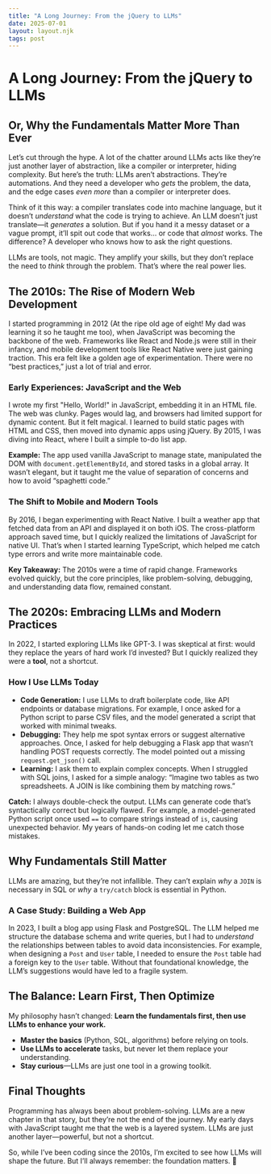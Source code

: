 ```yaml
---
title: "A Long Journey: From the jQuery to LLMs" 
date: 2025-07-01
layout: layout.njk
tags: post
---
```

# A Long Journey: From the jQuery to LLMs
## Or, Why the Fundamentals Matter More Than Ever 
Let’s cut through the hype. A lot of the chatter around LLMs acts like they’re just another layer of abstraction, like a compiler or interpreter, hiding complexity. But here’s the truth: LLMs aren’t abstractions. They’re automations. And they need a developer who _gets_ the problem, the data, and the edge cases _even more_ than a compiler or interpreter does.

Think of it this way: a compiler translates code into machine language, but it doesn’t _understand_ what the code is trying to achieve. An LLM doesn’t just translate—it _generates_ a solution. But if you hand it a messy dataset or a vague prompt, it’ll spit out code that works… or code that _almost_ works. The difference? A developer who knows how to ask the right questions.

LLMs are tools, not magic. They amplify your skills, but they don’t replace the need to _think_ through the problem. That’s where the real power lies.

## **The 2010s: The Rise of Modern Web Development**  
I started programming in 2012 (At the ripe old age of eight! My dad was learning it so he taught me too), when JavaScript was becoming the backbone of the web. Frameworks like React and Node.js were still in their infancy, and mobile development tools like React Native were just gaining traction. This era felt like a golden age of experimentation. There were no “best practices,” just a lot of trial and error.

### **Early Experiences: JavaScript and the Web**  
I wrote my first "Hello, World!" in JavaScript, embedding it in an HTML file. The web was clunky. Pages would lag, and browsers had limited support for dynamic content. But it felt magical. I learned to build static pages with HTML and CSS, then moved into dynamic apps using jQuery. By 2015, I was diving into React, where I built a simple to-do list app.

**Example:** The app used vanilla JavaScript to manage state, manipulated the DOM with `document.getElementById`, and stored tasks in a global array. It wasn’t elegant, but it taught me the value of separation of concerns and how to avoid “spaghetti code.”  

### **The Shift to Mobile and Modern Tools**  
By 2016, I began experimenting with React Native. I built a weather app that fetched data from an API and displayed it on both iOS. The cross-platform approach saved time, but I quickly realized the limitations of JavaScript for native UI. That’s when I started learning TypeScript, which helped me catch type errors and write more maintainable code.

**Key Takeaway:** The 2010s were a time of rapid change. Frameworks evolved quickly, but the core principles, like problem-solving, debugging, and understanding data flow, remained constant.

## **The 2020s: Embracing LLMs and Modern Practices**  
In 2022, I started exploring LLMs like GPT-3. I was skeptical at first: would they replace the years of hard work I’d invested? But I quickly realized they were a **tool**, not a shortcut.

### **How I Use LLMs Today**  
- **Code Generation:** I use LLMs to draft boilerplate code, like API endpoints or database migrations. For example, I once asked for a Python script to parse CSV files, and the model generated a script that worked with minimal tweaks.
- **Debugging:** They help me spot syntax errors or suggest alternative approaches. Once, I asked for help debugging a Flask app that wasn’t handling POST requests correctly. The model pointed out a missing `request.get_json()` call.
- **Learning:** I ask them to explain complex concepts. When I struggled with SQL joins, I asked for a simple analogy: “Imagine two tables as two spreadsheets. A JOIN is like combining them by matching rows.”  

**Catch:** I always double-check the output. LLMs can generate code that’s syntactically correct but logically flawed. For example, a model-generated Python script once used `==` to compare strings instead of `is`, causing unexpected behavior. My years of hands-on coding let me catch those mistakes.

## **Why Fundamentals Still Matter**  
LLMs are amazing, but they’re not infallible. They can’t explain _why_ a `JOIN` is necessary in SQL or _why_ a `try/catch` block is essential in Python.

### **A Case Study: Building a Web App**  
In 2023, I built a blog app using Flask and PostgreSQL. The LLM helped me structure the database schema and write queries, but I had to _understand_ the relationships between tables to avoid data inconsistencies. For example, when designing a `Post` and `User` table, I needed to ensure the `Post` table had a foreign key to the `User` table. Without that foundational knowledge, the LLM’s suggestions would have led to a fragile system.

## **The Balance: Learn First, Then Optimize**  
My philosophy hasn’t changed: **Learn the fundamentals first, then use LLMs to enhance your work.**  

- **Master the basics** (Python, SQL, algorithms) before relying on tools.
- **Use LLMs to accelerate** tasks, but never let them replace your understanding.
- **Stay curious**—LLMs are just one tool in a growing toolkit.

## **Final Thoughts**  
Programming has always been about problem-solving. LLMs are a new chapter in that story, but they’re not the end of the journey. My early days with JavaScript taught me that the web is a layered system. LLMs are just another layer—powerful, but not a shortcut.

So, while I’ve been coding since the 2010s, I’m excited to see how LLMs will shape the future. But I’ll always remember: the foundation matters. 🌟  
